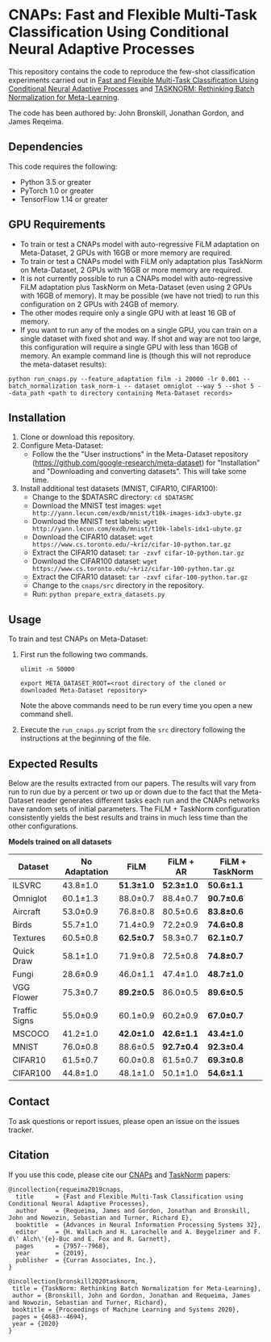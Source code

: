 # CNAPs: Fast and Flexible Multi-Task Classification Using Conditional Neural Adaptive Processes
This repository contains the code to reproduce the few-shot classification experiments carried out in
[Fast and Flexible Multi-Task Classification Using Conditional Neural Adaptive Processes](https://arxiv.org/abs/1906.07697)
and [TASKNORM: Rethinking Batch Normalization for Meta-Learning](https://arxiv.org/pdf/2003.03284.pdf).

The code has been authored by: John Bronskill, Jonathan Gordon, and James Reqeima.

## Dependencies
This code requires the following:
* Python 3.5 or greater
* PyTorch 1.0 or greater
* TensorFlow 1.14 or greater

## GPU Requirements
* To train or test a CNAPs model with auto-regressive FiLM adaptation on Meta-Dataset, 2 GPUs with 16GB or more memory
are required.
* To train or test a CNAPs model with FiLM only adaptation plus TaskNorm on Meta-Dataset, 2 GPUs with 16GB or more memory
are required.
* It is not currently possible to run a CNAPs model with auto-regressive FiLM adaptation plus TaskNorm on Meta-Dataset
(even using 2 GPUs with 16GB of memory). It may be possible (we have not tried) to run this configuration on 2 GPUs with
24GB of memory.
* The other modes require only a single GPU with at least 16 GB of memory.
* If you want to run any of the modes on a single GPU, you can train on a single dataset with fixed shot and way.
If shot and way are not too large, this configuration will require a single GPU with less than 16GB of memory.
An example command line is (though this will not reproduce the meta-dataset results):

```python run_cnaps.py --feature_adaptation film -i 20000 -lr 0.001 --batch_normalization task_norm-i -- dataset omniglot --way 5 --shot 5 --data_path <path to directory containing Meta-Dataset records>```

## Installation
1. Clone or download this repository.
2. Configure Meta-Dataset:
    * Follow the the "User instructions" in the Meta-Dataset repository (https://github.com/google-research/meta-dataset)
    for "Installation" and "Downloading and converting datasets". This will take some time.
3. Install additional test datasets (MNIST, CIFAR10, CIFAR100):
    * Change to the $DATASRC directory: ```cd $DATASRC```
    * Download the MNIST test images: ```wget http://yann.lecun.com/exdb/mnist/t10k-images-idx3-ubyte.gz```
    * Download the MNIST test labels: ```wget http://yann.lecun.com/exdb/mnist/t10k-labels-idx1-ubyte.gz```
    * Download the CIFAR10 dataset: ```wget https://www.cs.toronto.edu/~kriz/cifar-10-python.tar.gz```
    * Extract the CIFAR10 dataset: ```tar -zxvf cifar-10-python.tar.gz```
    * Download the CIFAR100 dataset: ```wget https://www.cs.toronto.edu/~kriz/cifar-100-python.tar.gz```
    * Extract the CIFAR10 dataset: ```tar -zxvf cifar-100-python.tar.gz```
    * Change to the ```cnaps/src``` directory in the repository.
    * Run: ```python prepare_extra_datasets.py```

## Usage
To train and test CNAPs on Meta-Dataset:

1. First run the following two commands.
    
    ```ulimit -n 50000```

    ```export META_DATASET_ROOT=<root directory of the cloned or downloaded Meta-Dataset repository>```
    
    Note the above commands need to be run every time you open a new command shell.
    
2. Execute the ```run_cnaps.py``` script from the ```src``` directory following the instructions at the beginning
of the file.

## Expected Results
Below are the results extracted from our papers. The results will vary from run to run due by a percent or two up or 
down due to the fact that the Meta-Dataset reader generates different tasks each run and the CNAPs networks have random
sets of initial parameters. The FiLM + TaskNorm configuration consistently yields the best results and trains in much
less time than the other configurations.

**Models trained on all datasets**

| Dataset       | No Adaptation | FiLM         | FiLM + AR     | FiLM + TaskNorm |
| ---           | ---           | ---          | ---           | ---             |
| ILSVRC        | 43.8±1.0      | **51.3±1.0** | **52.3±1.0**  | **50.6±1.1** |
| Omniglot      | 60.1±1.3      | 88.0±0.7     | 88.4±0.7      | **90.7±0.6** |
| Aircraft      | 53.0±0.9      | 76.8±0.8     | 80.5±0.6      | **83.8±0.6** |
| Birds         | 55.7±1.0      | 71.4±0.9     | 72.2±0.9      | **74.6±0.8** |
| Textures      | 60.5±0.8      | **62.5±0.7** | 58.3±0.7      | **62.1±0.7** |
| Quick Draw    | 58.1±1.0      | 71.9±0.8     | 72.5±0.8      | **74.8±0.7** |
| Fungi         | 28.6±0.9      | 46.0±1.1     | 47.4±1.0      | **48.7±1.0** |
| VGG Flower    | 75.3±0.7      | **89.2±0.5** | 86.0±0.5      | **89.6±0.5** |
| Traffic Signs | 55.0±0.9      | 60.1±0.9     | 60.2±0.9      | **67.0±0.7** |
| MSCOCO        | 41.2±1.0      | **42.0±1.0** | **42.6±1.1**  | **43.4±1.0** |
| MNIST         | 76.0±0.8      | 88.6±0.5     | **92.7±0.4**  | **92.3±0.4** |
| CIFAR10       | 61.5±0.7      | 60.0±0.8     | 61.5±0.7      | **69.3±0.8** |
| CIFAR100      | 44.8±1.0      | 48.1±1.0     | 50.1±1.0      | **54.6±1.1** |

## Contact
To ask questions or report issues, please open an issue on the issues tracker.

## Citation
If you use this code, please cite our [CNAPs](https://arxiv.org/abs/1906.07697) and [TaskNorm](https://arxiv.org/pdf/2003.03284.pdf) papers:
```
@incollection{requeima2019cnaps,
  title      = {Fast and Flexible Multi-Task Classification using Conditional Neural Adaptive Processes},
  author     = {Requeima, James and Gordon, Jonathan and Bronskill, John and Nowozin, Sebastian and Turner, Richard E},
  booktitle  = {Advances in Neural Information Processing Systems 32},
  editor     = {H. Wallach and H. Larochelle and A. Beygelzimer and F. d\' Alch\'{e}-Buc and E. Fox and R. Garnett},
  pages      = {7957--7968},
  year       = {2019},
  publisher  = {Curran Associates, Inc.},
}

@incollection{bronskill2020tasknorm,
 title = {TaskNorm: Rethinking Batch Normalization for Meta-Learning},
 author = {Bronskill, John and Gordon, Jonathan and Requeima, James and Nowozin, Sebastian and Turner, Richard},
 booktitle = {Proceedings of Machine Learning and Systems 2020},
 pages = {4683--4694},
 year = {2020}
}
```
